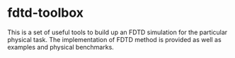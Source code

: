 # fdtd-toolbox
This is a set of useful tools to build up an FDTD simulation for the particular physical task. The implementation of FDTD method is provided as well as examples and physical benchmarks.
